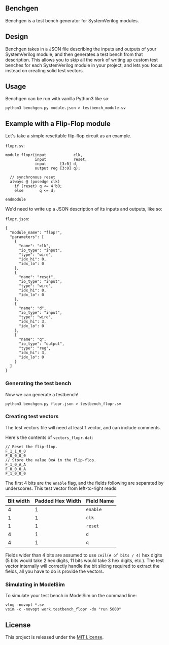 Benchgen
--------

Benchgen is a test bench generator for SystemVerilog modules.

## Design

Benchgen takes in a JSON file describing the inputs and outputs of your SystemVerilog module, and then generates a test bench from that description.
This allows you to skip all the work of writing up custom test benches for each SystemVerilog module in your project, and lets you focus instead on creating solid test vectors.


## Usage

Benchgen can be run with vanilla Python3 like so:

    python3 benchgen.py module.json > testbench_module.sv


## Example with a Flip-Flop module

Let's take a simple resettable flip-flop circuit as an example.

`flopr.sv`:

```
module flopr(input            clk,
             input            reset,
             input      [3:0] d,
             output reg [3:0] q);

  // synchronous reset
  always @ (posedge clk)
    if (reset) q <= 4'b0;
    else       q <= d;

endmodule
```

We'd need to write up a JSON description of its inputs and outputs, like so:

`flopr.json`:

```
{
  "module_name": "flopr",
  "parameters": [
    {
      "name": "clk",
      "io_type": "input",
      "type": "wire",
      "idx_hi": 0,
      "idx_lo": 0
    },
    {
      "name": "reset",
      "io_type": "input",
      "type": "wire",
      "idx_hi": 0,
      "idx_lo": 0
    },
    {
      "name": "d",
      "io_type": "input",
      "type": "wire",
      "idx_hi": 3,
      "idx_lo": 0
    },
    {
      "name": "q",
      "io_type": "output",
      "type": "reg",
      "idx_hi": 3,
      "idx_lo": 0
    }
  ]
}
```

### Generating the test bench

Now we can generate a testbench!

    python3 benchgen.py flopr.json > testbench_flopr.sv


### Creating test vectors

The test vectors file will need at least 1 vector, and can include comments.

Here's the contents of `vectors_flopr.dat`:

```
// Reset the flip-flop.
F_1_1_0_0
F_0_0_0_0
// Store the value 0xA in the flip-flop.
F_1_0_A_A
F_0_0_0_A
F_1_0_0_0
```

The first 4 bits are the `enable` flag, and the fields following are separated by underscores.
This test vector from left-to-right reads:

| Bit width | Padded Hex Width | Field Name |
|-----------|------------------|------------|
| 4 | 1 | `enable` |
| 1 | 1 | `clk` |
| 1 | 1 | `reset` |
| 4 | 1 | `d` |
| 4 | 1 | `q` |

Fields wider than 4 bits are assumed to use `ceil(# of bits / 4)` hex digits (5 bits would take 2 hex digits, 11 bits would take 3 hex digits, etc.).
The test vector internally will correctly handle the bit slicing required to extract the fields, all you have to do is provide the vectors.


### Simulating in ModelSim

To simulate your test bench in ModelSim on the command line:

    vlog -novopt *.sv
    vsim -c -novopt work.testbench_flopr -do "run 5000"


## License

This project is released under the [MIT License][mit-license].

   [mit-license]: https://opensource.org/licenses/MIT
